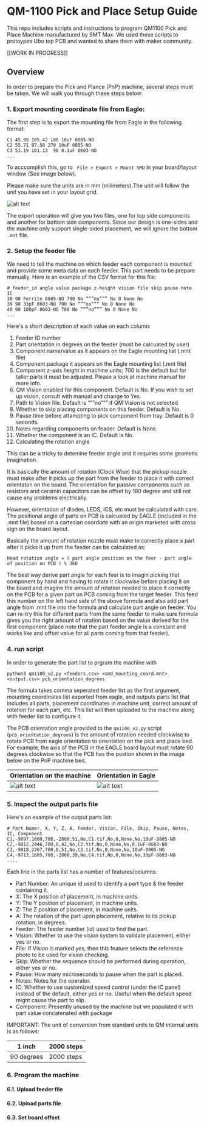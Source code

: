 # QM-1100 Pick and Place Setup Guide
This repo includes scripts and instructions to program QM1100 Pick and Place Machine manufactured by SMT Max. We used these scripts to protoypes Ubo top PCB and wanted to share them with maker community.

[[WORK IN PROGRESS]]

## Overview

In order to prepare the Pick and Plance (PnP) machine, several steps must be taken. We will walk you through these steps below:

### 1. Export mounting coordinate file from Eagle:

The first step is to export the mounting file from Eagle in the following format:

```
C1 45.99 105.42 180 10uF 0805-NO
C2 55.71 97.50 270 10uF 0805-NO
C3 51.19 101.13  90 0.1uF 0603-NO
...
```

To acccomplish this, go to ` File > Export > Mount SMD` in your board/layout window (See image below).

Please make sure the units are in mm (milimeters).The unit will follow the unit you have set in your layout grid. 

![alt text](https://github.com/ubopod/QM1100/blob/main/images/export_mnt.png?raw=true)

The export operation will give you two files, one for top side components and another for bottom side components. Since our design is one-sides and the machine only support single-sided placement, we will ignore the bottom `.mnt` file.

### 2. Setup the feeder file

We need to tell the machine on which feeder each component is mounted and provide some meta data on each feeder. This part needs to be prepare manually. Here is an example of the CSV format for this file:

```
# feeder_id angle value package z-height vision file skip pause note IC
38 90 Ferrite 0805-NO 700 No “””no””” No 0 None No
39 90 33pF 0603-NO 700 No “””no””” No 0 None No
40 90 100pF 0603-NO 700 No “””no””” No 0 None No
...
```

Here's a short description of each value on each column: 

  1. Feeder ID number 
  2. Part orientation in degrees on the feeder (must be calcuated by user)
  3. Component name/value as it appears on the Eagle mounting list (.mnt file)
  4. Component package it appears on the Eagle mounting list (.mnt file)
  5. Component z-axis height in machine units; 700 is the default but for taller parts it must be adjusted. Please a look at machine manual for more info.
  6. QM Vision enabled for this component. Default is No. If you wish to set up vision, consult with manual and change to Yes.
  7. Path to Vision file. Default is “””no””” if QM Vision is not selected.
  8. Whether to skip placing components on this feeder. Default is No.
  9. Pause time before attampting to pick component from tray. Default is 0 seconds.
  10. Notes regarding components on feader. Default is None.
  11. Whether the component is an IC. Default is No.
  12. Calculating the rotation angle

This can be a tricky to detemine feeder angle and it requires some geometic imagination. 

It is basically the amount of rotation (Clock Wise) that the pickup nozzle must make after it picks up the part from the feeder to place it with correct orientaton on the board. The orientation for passive components such as resistors and ceramin capacitors can be offset by 180 degree and still not cause any problems electrically. 

However, orientation of diodes, LEDS, ICS, etc must be calculated with care. The positional angle of parts on PCB is calcuated by EAGLE (included in the .mnt file) based on a cartesian coordiate with an origin marketed with cross sign on the board layout. 

Basically the amount of rotation nozzle must make to correctly place a part after it picks it up from the feeder can be calculated as:

```
Head rotation angle = ( part angle position on the feer - part angle of position on PCB ) % 360
```

The best way derive part angle for each feer is to imagin picking that component by hand and having to rotate it clockwise before placing it on the board and imagine the amount of rotation needed to place it correctly on the PCB for a given part on PCB coming from the target feeder. This feed this number on the left hand side of the above formula and also add part angle from .mnt file into the formula and calculate part angle on feeder. You can re-try this for different parts from the same feeder to make sure formula gives you the right amount of rotation based on the value derived for the first component (place note that the part feeder angle is a constant and works like and offset value for all parts coming from that feeder).

### 4. run script

In order to generate the part list to prgram the machine with

```
python3 qm1100_v2.py <feeders.csv> <smd_mounting_coord.mnt> <output.csv> pcb_orientation_degrees
```

The formula takes comma seperated feeder list as the first argument, mounting coordinates list exported from eagle, and outputs parts list that includes all parts, placement coordinates in machine unit, correct amount of rotation for each part, etc. This list will then uploaded to the machine along with feeder list to configure it.

The PCB orientation angle provided to the `qm1100_v2.py` script (`pcb_orientation_degrees`) is the amount of rotation needed clockwise to rotate PCB from eagle orientation to orientation on the pick and place bed. For example, the axis of the PCB in the EAGLE board layout must rotate 90 degrees clockwise so that the PCB has the postion shown in the image below on the PnP machine bed.

| Orientation on the machine| Orientation in Eagle |
| ------------- | ------------- |
| ![alt text](https://github.com/ubopod/QM1100/blob/main/images/pnp_pcb_orientation.png?raw=true)  | ![alt text](https://github.com/ubopod/QM1100/blob/main/images/eagle_pcb_orientation.png?raw=true) |

### 5. Inspect the output parts file

Here's an example of the output parts list:

```
# Part Numer, X, Y, Z, A, Feeder, Vision, File, Skip, Pause, Notes, IC, Component
C1,-9897,1600,700,-2000,51,No,C1.tif,No,0,None,No,10uF-0805-NO
C2,-9812,2446,700,0,42,No,C2.tif,No,0,None,No,0.1uF-0603-NO
C3,-9818,2267,700,0,51,No,C3.tif,No,0,None,No,10uF-0805-NO
C4,-9713,1605,700,-2000,39,No,C4.tif,No,0,None,No,33pF-0603-NO
....
```

Each line in the parts list has a number of features/columns:

- Part Number: An unique id used to identify a part type & the feeder containing it.
- X: The X position of placement, in machine units.
- Y: The Y position of placement, in machine units.
- Z: The Z position of placement, in machine units.
- A: The rotation of the part upon placement, relative to its pickup rotation, in degrees.
- Feeder: The feeder number (id) used to find the part.
- Vision: Whether to use the vision system to validate placement, either yes or no.
- File: If Vision is marked yes, then this feature selects the reference photo to be used for vision checking.
- Skip: Whether the sequence should be performed during operation, either yes or no.
- Pause: How many microseconds to pause when the part is placed.
- Notes: Notes for the operator.
- IC: Whether to use customized speed control (under the IC panel) instead of the default, either yes or no. Useful when the default speed might cause the part to slip.
- Component: Presently unused by the machine but we populated it with part value concatenated with package 

IMPORTANT: The unit of conversion from standard units to QM internal units is as follows:

|1 inch | 2000 steps |
| ------------- | ------------- |
|90 degrees | 2000 steps |

### 6. Program the machine 

#### 6.1. Upload feeder file
#### 6.2. Upload parts file 
#### 6.3. Set board offset
